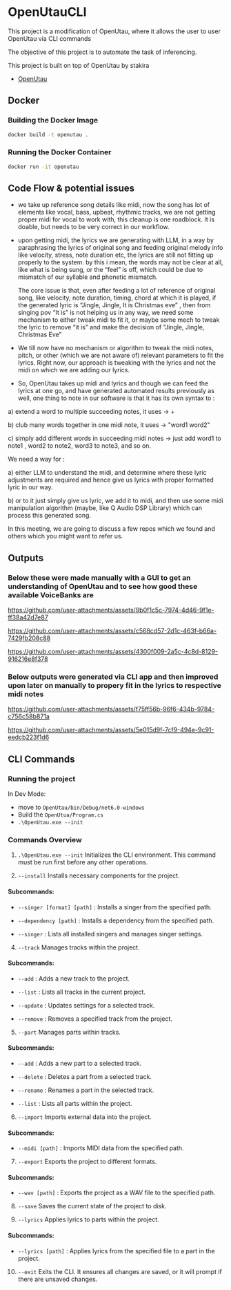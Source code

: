 
# OpenUtauCLI

This project is a modification of OpenUtau, where it allows the user to user OpenUtau via CLI commands

The objective of this project is to automate the task of inferencing. 

This project is built on top of OpenUtau by stakira
- [OpenUtau](https://github.com/stakira/OpenUtau)

## Docker

### Building the Docker Image

```bash
docker build -t openutau .
```

### Running the Docker Container


```bash
docker run -it openutau
```

## Code Flow & potential issues


- we take up reference song details like midi, now the song has lot of elements like vocal, bass, upbeat, rhythmic tracks, we are not getting proper midi for vocal to work with, this cleanup is one roadblock. It is doable, but needs to be very correct in our workflow.
- upon getting midi, the lyrics we are generating with LLM, in a way by paraphrasing the lyrics of original song and feeding original melody info like velocity, stress,
  note duration etc, the lyrics are still not fitting up properly to the system. by this i mean, the words may not be clear at all, like what is being sung, or the “feel”
  is off, which could be due to mismatch of our syllable and phonetic mismatch.

  The core issue is that, even after feeding a lot of reference of original song, like velocity, note duration, timing, chord at which it is played, if the generated lyric is “Jingle, Jingle, It is Christmas eve” , then from singing pov “It is” is not helping us in any way, we need some mechanism to either tweak midi to fit it, or maybe some mech to tweak the lyric to remove “it is” and make the decision of “Jingle, Jingle, Christmas Eve” 
- We till now have no mechanism or algorithm to tweak the midi notes, pitch, or other (which we are not aware of) relevant parameters to fit the lyrics. Right now, our approach is tweaking with the lyrics and not the midi on which we are adding our lyrics.
- So, OpenUtau takes up midi and lyrics and though we can feed the lyrics at one go, and have generated automated results previously as well, one thing to note in our software is that it has its own syntax to : 

a) extend a word to multiple succeeding notes, it uses → + 

b) club many words together in one midi note, it uses → "word1 word2" 

c) simply add different words in succeeding midi notes → just add word1 to note1 , word2 to note2, word3 to note3, and so on. 


We need a way for : 

a) either LLM to understand the midi, and determine where these lyric adjustments are required and hence give us lyrics with proper formatted lyric in our way. 

b) or to it just simply give us lyric, we add it to midi, and then use some midi manipulation algorithm (maybe, like Q Audio DSP Library) which can process this generated song. 


In this meeting, we are going to discuss a few repos which we found and others which you might want to refer us. 

## Outputs 


### Below these were made manually with a GUI to get an understanding of OpenUtau and to see how good these available VoiceBanks are

https://github.com/user-attachments/assets/9b0f1c5c-7974-4d46-9f1e-ff38a42d7e87



https://github.com/user-attachments/assets/c568cd57-2d1c-463f-b66a-7429fb208c88



https://github.com/user-attachments/assets/4300f009-2a5c-4c8d-8129-916216e8f378


### Below outputs were generated via CLI app and then improved upon later on manually to propery fit in the lyrics to respective midi notes



https://github.com/user-attachments/assets/f75ff56b-96f6-434b-9784-c756c58b871a



https://github.com/user-attachments/assets/5e015d9f-7cf9-494e-9c91-eedcb223f1d6





## CLI Commands

### Running the project

In Dev Mode: 

- move to `OpenUtau/bin/Debug/net6.0-windows`
- Build the `OpenUtua/Program.cs`
- `.\OpenUtau.exe --init`

### Commands Overview

1) `.\OpenUtau.exe --init`
Initializes the CLI environment. This command must be run first before any other operations.

2) `--install`
Installs necessary components for the project.

  #### Subcommands:
  - `--singer [format] [path]` : Installs a singer from the specified path.

  - `--dependency [path]` : Installs a dependency from the specified path.

  - `--singer` : Lists all installed singers and manages singer settings.

4) `--track`
Manages tracks within the project.

  #### Subcommands:
  - `--add` : Adds a new track to the project.

  - `--list` : Lists all tracks in the current project.

  - `--update` : Updates settings for a selected track.

  - `--remove` : Removes a specified track from the project.

5) `--part`
Manages parts within tracks.

  #### Subcommands:
  - `--add` : Adds a new part to a selected track.

  - `--delete` : Deletes a part from a selected track.

  - `--rename` : Renames a part in the selected track.

  - `--list` : Lists all parts within the project.

6) `--import`
Imports external data into the project.

  #### Subcommands:
  - `--midi [path]` : Imports MIDI data from the specified path.

7) `--export`
Exports the project to different formats.

  #### Subcommands:

  - `--wav [path]` : Exports the project as a WAV file to the specified path.

8) `--save`
Saves the current state of the project to disk.

9) `--lyrics`
Applies lyrics to parts within the project.

  #### Subcommands:

  - `--lyrics [path]` : Applies lyrics from the specified file to a part in the project.  

10) `--exit`
Exits the CLI. It ensures all changes are saved, or it will prompt if there are unsaved changes.
